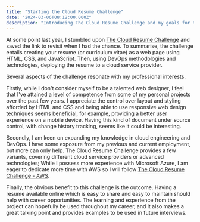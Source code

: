 ```yaml
---
title: "Starting the Cloud Resume Challenge"
date: "2024-03-06T08:12:00.000Z"
description: "Introducing The Cloud Resume Challenge and my goals for the project."
---
```


At some point last year, I stumbled upon [The Cloud Resume Challenge](https://cloudresumechallenge.dev/) and saved the link to revisit when I had the chance. To summarise, the challenge entails creating your resume (or curriculum vitae) as a web page using HTML, CSS, and JavaScript. Then, using DevOps methodologies and technologies, deploying the resume to a cloud service provider.

Several aspects of the challenge resonate with my professional interests.

Firstly, while I don't consider myself to be a talented web designer, I feel that I've attained a level of competence from some of my personal projects over the past few years. I appreciate the control over layout and styling afforded by HTML and CSS and being able to use responsive web design techniques seems beneficial, for example, providing a better user experience on a mobile device. Having this kind of document under source control, with change history tracking, seems like it could be interesting.

Secondly, I am keen on expanding my knowledge in cloud engineering and DevOps. I have some exposure from my previous and current employment, but more can only help. The Cloud Resume Challenge provides a few variants, covering different cloud service providers or advanced technologies; While I possess more experience with Microsoft Azure, I am eager to dedicate more time with AWS so I will follow [The Cloud Resume Challenge - AWS](https://cloudresumechallenge.dev/docs/the-challenge/aws/).

Finally, the obvious benefit to this challenge is the outcome. Having a resume available online which is easy to share and easy to maintain should help with career opportunities. The learning and experience from the project can hopefully be used throughout my career, and it also makes a great talking point and provides examples to be used in future interviews.
